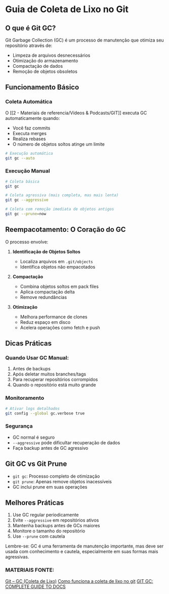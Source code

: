 # Guia de Coleta de Lixo no Git

## O que é Git GC?
Git Garbage Collection (GC) é um processo de manutenção que otimiza seu repositório através de:
- Limpeza de arquivos desnecessários
- Otimização do armazenamento
- Compactação de dados
- Remoção de objetos obsoletos

## Funcionamento Básico

### Coleta Automática
O [[2 -  Materiais de referencia/Vídeos & Podcasts/GIT]] executa GC automaticamente quando:
- Você faz commits
- Executa merges
- Realiza rebases
- O número de objetos soltos atinge um limite

```bash
# Execução automática
git gc --auto
```

### Execução Manual
```bash
# Coleta básica
git gc

# Coleta agressiva (mais completa, mas mais lenta)
git gc --aggressive

# Coleta com remoção imediata de objetos antigos
git gc --prune=now
```

## Reempacotamento: O Coração do GC

O processo envolve:

1. **Identificação de Objetos Soltos**
   - Localiza arquivos em `.git/objects`
   - Identifica objetos não empacotados

2. **Compactação**
   - Combina objetos soltos em pack files
   - Aplica compactação delta
   - Remove redundâncias

3. **Otimização**
   - Melhora performance de clones
   - Reduz espaço em disco
   - Acelera operações como fetch e push

## Dicas Práticas

### Quando Usar GC Manual:
1. Antes de backups
2. Após deletar muitos branches/tags
3. Para recuperar repositórios corrompidos
4. Quando o repositório está muito grande

### Monitoramento
```bash
# Ativar logs detalhados
git config --global gc.verbose true
```

### Segurança
- GC normal é seguro
- `--aggressive` pode dificultar recuperação de dados
- Faça backup antes de GC agressivo

## Git GC vs Git Prune

- `git gc`: Processo completo de otimização
- `git prune`: Apenas remove objetos inacessíveis
- GC inclui prune em suas operações

## Melhores Práticas

1. Use GC regular periodicamente
2. Evite `--aggressive` em repositórios ativos
3. Mantenha backups antes de GCs maiores
4. Monitore o tamanho do repositório
5. Use `--prune` com cautela

Lembre-se: GC é uma ferramenta de manutenção importante, mas deve ser usada com conhecimento e cautela, especialmente em suas formas mais agressivas.

### MATERIAIS FONTE:
[Git – GC (Coleta de Lixo)](https://www.geeksforgeeks.org/git-gc-garbage-collection/)
[Como funciona a coleta de lixo no git](https://graphite.dev/guides/git-garbage-collection)
[GIT GC: COMPLETE GUIDE TO DOCS](https://www.atlassian.com/git/tutorials/git-gc)
